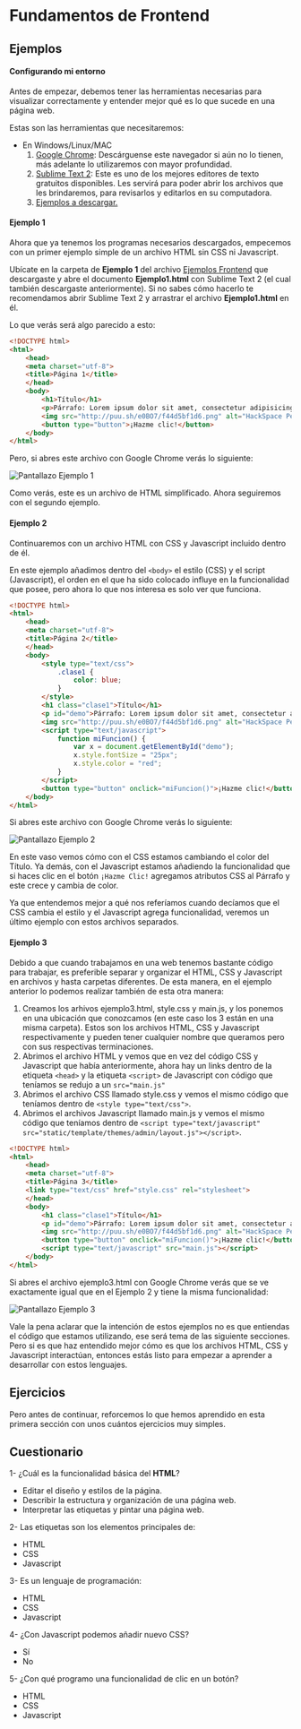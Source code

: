 # Fundamentos de Frontend

## Ejemplos

#### Configurando mi entorno

Antes de empezar, debemos tener las herramientas necesarias para visualizar correctamente y entender mejor qué es lo que sucede en una página web.

Estas son las herramientas que necesitaremos:

* En Windows/Linux/MAC
    1. [Google Chrome](http://www.google.com.pe/chrome/browser/desktop/index.html): Descárguense este navegador si aún no lo tienen, más adelante lo utilizaremos con mayor profundidad.
    2. [Sublime Text 2](http://www.sublimetext.com/2): Este es uno de los mejores editores de texto gratuitos disponibles. Les servirá para poder abrir los archivos que les brindaremos, para revisarlos y editarlos en su computadora.
    3. [Ejemplos a descargar.](http://www.hackspace.la/ejemplosfront)


#### Ejemplo 1

Ahora que ya tenemos los programas necesarios descargados, empecemos con un primer ejemplo simple de un archivo HTML sin CSS ni Javascript.

Ubícate en la carpeta de **Ejemplo 1** del archivo [Ejemplos Frontend](http://www.hackspace.la/ejemplosfront) que descargaste y abre el documento **Ejemplo1.html** con Sublime Text 2 (el cual también descargaste anteriormente). Si no sabes cómo hacerlo te recomendamos abrir Sublime Text 2 y arrastrar el archivo **Ejemplo1.html** en él.

Lo que verás será algo parecido a esto:

~~~html
<!DOCTYPE html>
<html>
    <head>
    <meta charset="utf-8">
    <title>Página 1</title>
    </head>
    <body>
        <h1>Título</h1>
        <p>Párrafo: Lorem ipsum dolor sit amet, consectetur adipisicing elit. Laborum sequi optio ullam ad nihil dolores eum, officiis assumenda delectus ea.</p>
        <img src="http://puu.sh/e0BO7/f44d5bf1d6.png" alt="HackSpace Perú">
        <button type="button">¡Hazme clic!</button>
    </body>
</html>
~~~

Pero, si abres este archivo con Google Chrome verás lo siguiente:

![Pantallazo Ejemplo 1](http://puu.sh/e32Ot/a9a3c0e10d.png)

Como verás, este es un archivo de HTML simplificado. Ahora seguiremos con el segundo ejemplo.


#### Ejemplo 2

Continuaremos con un archivo HTML con CSS y Javascript incluido dentro de él.

En este ejemplo añadimos dentro del ``<body>`` el estilo (CSS) y el script (Javascript), el orden en el que ha sido colocado influye en la funcionalidad que posee, pero ahora lo que nos interesa es solo ver que funciona.

~~~html
<!DOCTYPE html>
<html>
    <head>
    <meta charset="utf-8">
    <title>Página 2</title>
    </head>
    <body>
        <style type="text/css">
            .clase1 {
                color: blue;
            }
        </style>
        <h1 class="clase1">Título</h1>
        <p id="demo">Párrafo: Lorem ipsum dolor sit amet, consectetur adipisicing elit. Laborum sequi optio ullam ad nihil dolores eum, officiis assumenda delectus ea.</p>
        <img src="http://puu.sh/e0BO7/f44d5bf1d6.png" alt="HackSpace Perú">
        <script type="text/javascript">
            function miFuncion() {
                var x = document.getElementById("demo");
                x.style.fontSize = "25px";           
                x.style.color = "red"; 
            }
        </script>
        <button type="button" onclick="miFuncion()">¡Hazme clic!</button>
    </body>
</html>
~~~

Si abres este archivo con Google Chrome verás lo siguiente:

![Pantallazo Ejemplo 2](http://puu.sh/e34mZ/057a80a65b.png)

En este vaso vemos cómo con el CSS estamos cambiando el color del Título. Ya demás, con el Javascript estamos añadiendo la funcionalidad que si haces clic en el botón ``¡Hazme Clic!`` agregamos atributos CSS al Párrafo y este crece y cambia de color.

Ya que entendemos mejor a qué nos referíamos cuando decíamos que el CSS cambia el estilo y el Javascript agrega funcionalidad, veremos un último ejemplo con estos archivos separados.


#### Ejemplo 3

Debido a que cuando trabajamos en una web tenemos bastante código para trabajar, es preferible separar y organizar el HTML, CSS y Javascript en archivos y hasta carpetas diferentes. De esta manera, en el ejemplo anterior lo podemos realizar también de esta otra manera:

1. Creamos los arhivos ejemplo3.html, style.css y main.js, y los ponemos en una ubicación que conozcamos (en este caso los 3 están en una misma carpeta). Estos son los archivos HTML, CSS y Javascript respectivamente y pueden tener cualquier nombre que queramos pero con sus respectivas terminaciones.
2. Abrimos el archivo HTML y vemos que en vez del código CSS y Javascript que había anteriormente, ahora hay un links dentro de la etiqueta ``<head>`` y la etiqueta ``<script>`` de Javascript con código que teníamos se redujo a un ``src="main.js"``
3. Abrimos el archivo CSS llamado style.css y vemos el mismo código que teníamos dentro de ``<style type="text/css">``.
4. Abrimos el archivos Javascript llamado main.js y vemos el mismo código que teníamos dentro de ``<script type="text/javascript" src="static/template/themes/admin/layout.js"></script>``.

~~~html
<!DOCTYPE html>
<html>
    <head>
    <meta charset="utf-8">
    <title>Página 3</title>
    <link type="text/css" href="style.css" rel="stylesheet">
    </head>
    <body>
        <h1 class="clase1">Título</h1>
        <p id="demo">Párrafo: Lorem ipsum dolor sit amet, consectetur adipisicing elit. Laborum sequi optio ullam ad nihil dolores eum, officiis assumenda delectus ea.</p>
        <img src="http://puu.sh/e0BO7/f44d5bf1d6.png" alt="HackSpace Perú">
        <button type="button" onclick="miFuncion()">¡Hazme clic!</button>
        <script type="text/javascript" src="main.js"></script>
    </body>
</html>
~~~

Si abres el archivo ejemplo3.html con Google Chrome verás que se ve exactamente igual que en el Ejemplo 2 y tiene la misma funcionalidad:

![Pantallazo Ejemplo 3](http://puu.sh/e34mZ/057a80a65b.png)

Vale la pena aclarar que la intención de estos ejemplos no es que entiendas el código que estamos utilizando, ese será tema de las siguiente secciones. Pero si es que haz entendido mejor cómo es que los archivos HTML, CSS y Javascript interactúan, entonces estás listo para empezar a aprender a desarrollar con estos lenguajes.


## Ejercicios

Pero antes de continuar, reforcemos lo que hemos aprendido en esta primera sección con unos cuántos ejercicios muy simples.




## Cuestionario

1- ¿Cuál es la funcionalidad básica del **HTML**?

*   Editar el diseño y estilos de la página.
*   Describir la estructura y organización de una página web.
*   Interpretar las etiquetas y pintar una página web.

2- Las etiquetas son los elementos principales de:

*   HTML
*   CSS
*   Javascript

3- Es un lenguaje de programación:

*   HTML
*   CSS
*   Javascript

4- ¿Con Javascript podemos añadir nuevo CSS?

*   Sí
*   No

5- ¿Con qué programo una funcionalidad de clic en un botón?

*   HTML
*   CSS
*   Javascript
